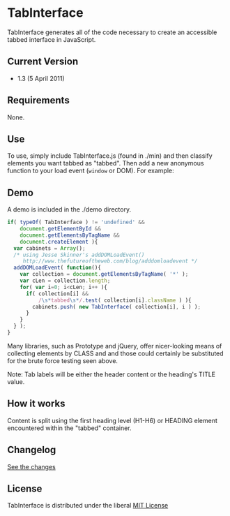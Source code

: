 # TabInterface

TabInterface generates all of the code necessary to create an accessible tabbed interface in JavaScript.

## Current Version

* 1.3 (5 April 2011)

## Requirements

None.

## Use

To use, simply include TabInterface.js (found in ./min) and then classify elements you want tabbed as "tabbed". Then add a new anonymous function to your load event (`window` or DOM). For example:

## Demo

A demo is included in the ./demo directory.

```javascript
if( typeOf( TabInterface ) != 'undefined' &&
    document.getElementById &&
    document.getElementsByTagName &&
    document.createElement ){
  var cabinets = Array();
  /* using Jesse Skinner's addDOMLoadEvent()
     http://www.thefutureoftheweb.com/blog/adddomloadevent */
  addDOMLoadEvent( function(){
    var collection = document.getElementsByTagName( '*' );
    var cLen = collection.length;
    for( var i=0; i<cLen; i++ ){
      if( collection[i] &&
          /\s*tabbed\s*/.test( collection[i].className ) ){
        cabinets.push( new TabInterface( collection[i], i ) );
      }
    }
  } );
}
```
Many libraries, such as Prototype and jQuery, offer nicer-looking means of collecting elements by CLASS and and those could certainly be substituted for the brute force testing seen above.

Note: Tab labels will be either the header content or the heading's TITLE value.

## How it works

Content is split using the first heading level (H1-H6) or HEADING element encountered within the "tabbed" container.

## Changelog
[See the changes](CHANGELOG.md)

## License

TabInterface is distributed under the liberal [MIT License](LICENSE.md)

